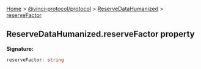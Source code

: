 [Home](./index.md) &gt; [@vinci-protocol/protocol](./protocol.md) &gt; [ReserveDataHumanized](./protocol.reservedatahumanized.md) &gt; [reserveFactor](./protocol.reservedatahumanized.reservefactor.md)

## ReserveDataHumanized.reserveFactor property

<b>Signature:</b>

```typescript
reserveFactor: string
```
